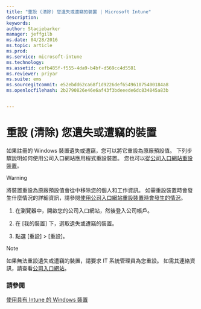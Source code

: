 ```yaml
---
title: "重設 (清除) 您遺失或遭竊的裝置 | Microsoft Intune"
description: 
keywords: 
author: Staciebarker
manager: jeffgilb
ms.date: 04/28/2016
ms.topic: article
ms.prod: 
ms.service: microsoft-intune
ms.technology: 
ms.assetid: cefb485f-f555-4da9-b4bf-d569cc4d5581
ms.reviewer: priyar
ms.suite: ems
ms.sourcegitcommit: e52ebdd62ca68f1d9226def654961075400184a8
ms.openlocfilehash: 2b2790826e46e6af43f3bdeeede6dc834845a83b


---
```



# 重設 (清除) 您遺失或遭竊的裝置

如果註冊的 Windows 裝置遺失或遭竊，您可以將它重設為原廠預設值。 下列步驟說明如何使用公司入口網站應用程式重設裝置。 您也可以[從公司入口網站重設裝置](reset-your-device-cpwebsite.md)。


> [!WARNING]
> 將裝置重設為原廠預設值會從中移除您的個人和工作資訊。 如需重設裝置時會發生什麼情況的詳細資訊，請參閱[使用公司入口網站重設裝置時會發生的情況](what-happens-if-you-reset-your-device-using-the-company-portal-windows.md)。

1.  在瀏覽器中，開啟您的公司入口網站，然後登入公司帳戶。

2.  在 [我的裝置] 下，選取遺失或遭竊的裝置。

3.  點選 [重設] &gt; [重設]。

> [!NOTE]
> 如果無法重設遺失或遭竊的裝置，請要求 IT 系統管理員為您重設。 如需其連絡資訊，請查看[公司入口網站](http://portal.manage.microsoft.com)。

### 請參閱
[使用具有 Intune 的 Windows 裝置](using-your-windows-device-with-intune.md)


<!--HONumber=Jun16_HO4-->


